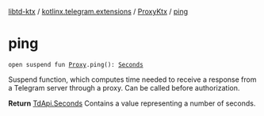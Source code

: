 [libtd-ktx](../../index.md) / [kotlinx.telegram.extensions](../index.md) / [ProxyKtx](index.md) / [ping](./ping.md)

# ping

`open suspend fun `[`Proxy`](https://tdlibx.github.io/td/docs/org/drinkless/td/libcore/telegram/TdApi.Proxy.html)`.ping(): `[`Seconds`](https://tdlibx.github.io/td/docs/org/drinkless/td/libcore/telegram/TdApi.Seconds.html)

Suspend function, which computes time needed to receive a response from a Telegram server
through a proxy. Can be called before authorization.

**Return**
[TdApi.Seconds](https://tdlibx.github.io/td/docs/org/drinkless/td/libcore/telegram/TdApi.Seconds.html) Contains a value representing a number of seconds.

